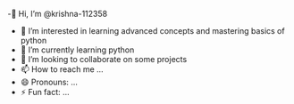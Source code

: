 -👋 Hi, I’m @krishna-112358
- 👀 I’m interested in learning advanced concepts and mastering basics of python 
- 🌱 I’m currently learning python
- 💞️ I’m looking to collaborate on some projects
- 📫 How to reach me ...
- 😄 Pronouns: ...
- ⚡ Fun fact: ...

<!---
krishna-112358/krishna-112358 is a ✨ special ✨ repository because its `README.md` (this file) appears on your GitHub profile.
You can click the Preview link to take a look at your changes.
--->
